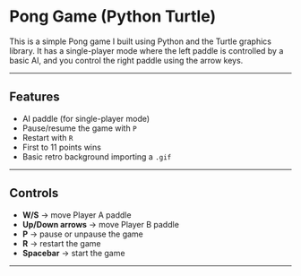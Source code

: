 # Pong Game (Python Turtle)

This is a simple Pong game I built using Python and the Turtle graphics library. It has a single-player mode where the left paddle is controlled by a basic AI, and you control the right paddle using the arrow keys.

---

## Features

- AI paddle (for single-player mode)
- Pause/resume the game with `P`
- Restart with `R`
- First to 11 points wins
- Basic retro background importing a `.gif`

---

## Controls

- **W/S** → move Player A paddle
- **Up/Down arrows** → move Player B paddle
- **P** → pause or unpause the game
- **R** → restart the game
- **Spacebar** → start the game

---
